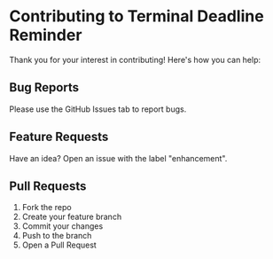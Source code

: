 # Contributing to Terminal Deadline Reminder

Thank you for your interest in contributing! Here's how you can help:

## Bug Reports
Please use the GitHub Issues tab to report bugs.

## Feature Requests
Have an idea? Open an issue with the label "enhancement".

## Pull Requests
1. Fork the repo
2. Create your feature branch
3. Commit your changes
4. Push to the branch
5. Open a Pull Request 